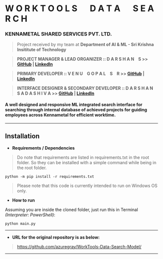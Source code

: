 # W O R K T O O L S &emsp; D A T A &emsp; S E A R C H

### KENNAMETAL SHARED SERVICES PVT. LTD.

> Project received by my team at **Department of AI & ML - Sri Krishna Insititute of Technology**

>  **PROJECT MANAGER & LEAD ORGANIZER :: D A R S H A N &ensp; S >> [GitHub](https://github.com/azuregray/) | [LinkedIn](https://linkedin.com/in/arcticblue)**

> **PRIMARY DEVELOPER :: V E N U &ensp; G O P A L &ensp; S &ensp; R >> [GitHub](https://github.com/srvenu) | [LinkedIn](https://www.linkedin.com/in/venu-s-raj)**

> **INTERFACE DESIGNER & SECONDARY DEVELOPER :: D A R S H A N &ensp; S A D A S H I V A >> [GitHub](https://github.com/darshansadashiva) | [LinkedIn](http://linkedin.com/in/darshansadashiva)**

#### A well designed and responsive ML integrated search interface for searching through internal database of achieved projects for guiding employees across Kennametal for efficient worktime.
---
## Installation

- **Requirements / Dependencies**

> Do note that requirements are listed in requirements.txt in the root folder. So they can be installed with a simple command while being in the root folder.

```
python -m pip install -r requirements.txt
```

> Please note that this code is currently intended to run on Windows OS only.

- **How to run**

Assuming you are inside the cloned folder, just run this in Terminal *(Interpreter: PowerShell)*:
```
python main.py
```
---
- **URL for the original repository is as below:**

> https://github.com/azuregray/WorkTools-Data-Search-Model/

---
